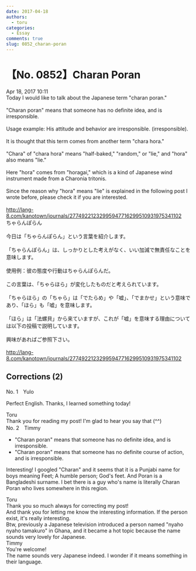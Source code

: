 ```yaml
---
date: 2017-04-18
authors:
  - toru
categories:
  - Essay
comments: true
slug: 0852_charan-poran
---
```


# 【No. 0852】Charan Poran
<div class="date">Apr 18, 2017 10:11</div>
<div id="post"><div id="body_show_ori">
Today I would like to talk about the Japanese term "charan poran."<br/><br/>"Charan poran" means that someone has no definite idea, and is irresponsible.<br/><br/>Usage example: His attitude and behavior are irresponsible. (irresponsible).<br/><br/>It is thought that this term comes from another term "chara hora."<br/><br/>"Chara" of "chara hora" means "half-baked," "random," or "lie," and "hora" also means "lie."<br/><br/>Here "hora" comes from "horagai," which is a kind of Japanese wind instrument made from a Charonia tritonis.<br/><br/>Since the reason why "hora" means "lie" is explained in the following post I wrote before, please check it if you are interested.<br/><br/><a href="http://lang-8.com/kanotown/journals/27749221232995947716299510931975341102" target="_blank">http://lang-8.com/kanotown/journals/27749221232995947716299510931975341102</a>
</div></div>

<!-- more -->

<div id="post_ja"><div id="body_show_mo">
ちゃらんぽらん<br/><br/>今日は「ちゃらんぽらん」という言葉を紹介します。<br/><br/>「ちゃらんぽらん」は、しっかりとした考えがなく、いい加減で無責任なことを意味します。<br/><br/>使用例：彼の態度や行動はちゃらんぽらんだ。<br/><br/>この言葉は、「ちゃらほら」が変化したものだと考えられています。<br/><br/>「ちゃらほら」の「ちゃら」は「でたらめ」や「嘘」、「でまかせ」という意味であり、「ほら」も「嘘」を意味します。<br/><br/>「ほら」は「法螺貝」から来ていますが、これが「嘘」を意味する理由については以下の投稿で説明しています。<br/><br/>興味があればご参照下さい。<br/><br/><a href="http://lang-8.com/kanotown/journals/27749221232995947716299510931975341102" target="_blank">http://lang-8.com/kanotown/journals/27749221232995947716299510931975341102</a>
</div></div>

## Corrections (2)
<div id="block"><div class="first_name"> No. 1　<span class="just_name">Yulo</span></div><div id="block2">
<p class="comment_small">
 Perfect English. Thanks, I learned something today!
</p>

</div><div class="name"><span class="just_name">Toru</span><br>
Thank you for reading my post! I'm glad to hear you say that (^^)
</div>
</div>
<div id="block"><div class="first_name"> No. 2　<span class="just_name">Timmy</span></div><div id="block2">
<ul class="correction_field">
<li class="incorrect">"Charan poran" means that someone has no definite idea, and is irresponsible.</li>
<li class="corrected correct">
"Charan poran" means that someone has no definite <span class="f_blue">course of action</span>, and is irresponsible.
</li>
</ul>
<p class="comment_small">
 Interesting! I googled "Charan" and it seems that it is a Punjabi name for boys meaning Feet; A humble person; God's feet. And Poran is a Bangladeshi surname. I bet there is a guy who's name is literally Charan Poran who lives somewhere in this region.
</p>

</div><div class="name"><span class="just_name">Toru</span><br>
Thank you so much always for correcting my post!<br/>And thank you for letting me know the interesting information. If the person exist, it's really interesting.<br/>Btw, previously a Japanese television introduced a person named "nyaho nyaho tamakuro" in Ghana, and it became a hot topic because the name sounds very lovely for Japanese.
</div>
<div class="name"><span class="just_name">Timmy</span><br>
You're welcome!<br/>The name sounds very Japanese indeed. I wonder if it means something in their language.
</div>
</div>
